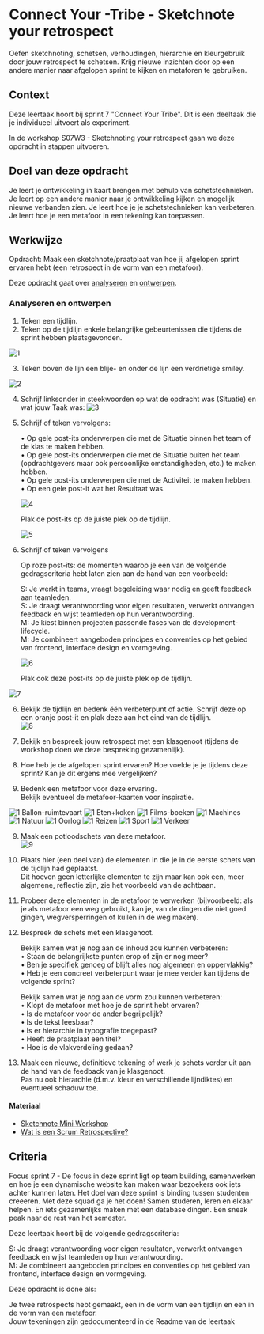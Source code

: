 

# Connect Your -Tribe - Sketchnote your retrospect

Oefen sketchnoting, schetsen, verhoudingen, hierarchie en kleurgebruik door jouw retrospect te schetsen. Krijg nieuwe inzichten door op een andere manier naar afgelopen sprint te kijken en metaforen te gebruiken.

## Context
Deze leertaak hoort bij sprint 7 "Connect Your Tribe". Dit is een deeltaak die je individueel uitvoert als experiment.

In de workshop S07W3 - Sketchnoting your retrospect gaan we deze opdracht in stappen uitvoeren.

## Doel van deze opdracht

Je leert je ontwikkeling in kaart brengen met behulp van schetstechnieken.
Je leert op een andere manier naar je ontwikkeling kijken en mogelijk nieuwe verbanden zien.
Je leert hoe je je schetstechnieken kan verbeteren.  
Je leert hoe je een metafoor in een tekening kan toepassen.  



## Werkwijze

Opdracht: Maak een sketchnote/praatplaat van hoe jij afgelopen sprint ervaren hebt (een retrospect in de vorm van een metafoor).

Deze opdracht gaat over [analyseren](#analyseren) en [ontwerpen](#ontwerpen).

### Analyseren en ontwerpen

1.	Teken een tijdlijn.  
2.	Teken op de tijdlijn enkele belangrijke gebeurtenissen die tijdens de sprint hebben plaatsgevonden.     

![1](https://user-images.githubusercontent.com/55133339/156158800-74eec307-8342-46f2-a3bf-bb14a27685b0.jpg)


3.	Teken boven de lijn een blije- en onder de lijn een verdrietige smiley.   


![2](https://user-images.githubusercontent.com/55133339/156158818-1557fbfd-df90-4711-94bf-ca1412aa49f2.jpg)



4.	Schrijf linksonder in steekwoorden op wat de opdracht was (Situatie) en wat jouw Taak was:
![3](https://user-images.githubusercontent.com/55133339/156158834-5ce2cb07-ba92-4ac7-92de-ebefec334fdc.jpg)



 
5.	Schrijf of teken vervolgens:  
 
	•	Op gele post-its onderwerpen die met de Situatie binnen het team of de klas te maken hebben.   
	•	Op gele post-its onderwerpen die met de Situatie buiten het team (opdrachtgevers maar ook persoonlijke omstandigheden, etc.) te maken hebben.  
	•	Op gele post-its onderwerpen die met de Activiteit te maken hebben.  
	•	Op een gele post-it wat het Resultaat was.  
	
	![4](https://user-images.githubusercontent.com/55133339/156158855-66eb11d1-e16c-4bfc-99b2-28110a0446c4.jpg)


	Plak de post-its op de juiste plek op de tijdlijn.
	
	![5](https://user-images.githubusercontent.com/55133339/156158871-9c1e62b1-eaea-4ea2-bb9a-bb24352dce32.png)

	
	
6. 	Schrijf of teken vervolgens 

	Op roze post-its: de momenten waarop je een van de volgende gedragscriteria hebt laten zien aan de hand van een voorbeeld:   
	
	S: Je werkt in teams, vraagt begeleiding waar nodig en geeft feedback aan teamleden.  
	S: Je draagt verantwoording voor eigen resultaten, verwerkt ontvangen feedback en wijst teamleden op hun verantwoording.  
	M: Je kiest binnen projecten passende fases van de development-lifecycle.  
	M: Je combineert aangeboden principes en conventies op het gebied van frontend, interface design en vormgeving.  
	
	![6](https://user-images.githubusercontent.com/55133339/156158924-1667600b-b06f-40e3-9fb8-ca98397e3c80.jpg)

	
	Plak ook deze post-its op de juiste plek op de tijdlijn.



![7](https://user-images.githubusercontent.com/55133339/156158932-d6507fd5-cfe5-433b-9314-f34355941381.jpg)

 
 

6.	Bekijk de tijdlijn en bedenk één verbeterpunt of actie. Schrijf deze op een oranje post-it en plak deze aan het eind van de tijdlijn.    
![8](https://user-images.githubusercontent.com/55133339/156158957-364bef0e-0736-4b0f-ade0-aa20d37ab83d.jpg)


7.	Bekijk en bespreek jouw retrospect met een klasgenoot (tijdens de workshop doen we deze bespreking gezamenlijk).    
8.	Hoe heb je de afgelopen sprint ervaren? Hoe voelde je je tijdens deze sprint? Kan je dit ergens mee vergelijken?    
9.	Bedenk een metafoor voor deze ervaring.   
	Bekijk eventueel de metafoor-kaarten voor inspiratie.  


![1 Ballon-ruimtevaart](https://user-images.githubusercontent.com/55133339/155745108-63da44db-3733-43aa-b091-d1324fd450fd.jpg)
![1 Eten+koken](https://user-images.githubusercontent.com/55133339/155745117-4f8e8b74-0ef5-4052-a12c-2f6be674c84d.jpg)
![1 Films-boeken](https://user-images.githubusercontent.com/55133339/155745121-d369ce72-818e-44ea-b2fd-55675a536ce0.jpg)
![1 Machines](https://user-images.githubusercontent.com/55133339/155745126-6994bc8a-94a9-4d3f-a948-14078dd8a0b0.jpg)
![1 Natuur](https://user-images.githubusercontent.com/55133339/155745130-594a0125-804a-4306-b88c-2dde161be65a.jpg)
![1 Oorlog](https://user-images.githubusercontent.com/55133339/155745135-570b5720-1507-4232-bc99-6a8a5f2a0e3f.jpg)
![1 Reizen](https://user-images.githubusercontent.com/55133339/155745137-a650199f-58e4-4a0c-9766-36157c337ee5.jpg)
![1 Sport](https://user-images.githubusercontent.com/55133339/155745139-fb502e4a-9f29-483f-984c-5e141d9ea1a1.jpg)
![1 Verkeer](https://user-images.githubusercontent.com/55133339/155745141-0967e63e-7692-44e9-a15b-3ed024ab4ae2.jpg)

 
9.	Maak een potloodschets van deze metafoor.   
![9](https://user-images.githubusercontent.com/55133339/156158998-c5f59e0b-77a5-4556-93bb-157229632d9b.jpg)


11.	Plaats hier (een deel van) de elementen in die je in de eerste schets van de tijdlijn had geplaatst.  
Dit hoeven geen letterlijke elementen te zijn maar kan ook een, meer algemene, reflectie zijn, zie het voorbeeld van de achtbaan.  

12.	Probeer deze elementen in de metafoor te verwerken (bijvoorbeeld: als je als metafoor een weg gebruikt, kan je, van de dingen die niet goed gingen, 		wegversperringen of kuilen in de weg maken). 
 
12.	Bespreek de schets met een klasgenoot.  

	Bekijk samen wat je nog aan de inhoud zou kunnen verbeteren:   
•	Staan de belangrijkste punten erop of zijn er nog meer?  
•	Ben je specifiek genoeg of blijft alles nog algemeen en oppervlakkig?  
•	Heb je een concreet verbeterpunt waar je mee verder kan tijdens de volgende sprint?  

	Bekijk samen wat je nog aan de vorm zou kunnen verbeteren:   
•	Klopt de metafoor met hoe je de sprint hebt ervaren?  
•	Is de metafoor voor de ander begrijpelijk?  
•	Is de tekst leesbaar?  
•	Is er hierarchie in typografie toegepast?  
•	Heeft de praatplaat een titel?  
•	Hoe is de vlakverdeling gedaan?  

11.	Maak een nieuwe, definitieve tekening of werk je schets verder uit aan de hand van de feedback van je klasgenoot.  
	Pas nu ook hierarchie (d.m.v. kleur en verschillende lijndiktes) en eventueel schaduw toe.   
	
	
#### Materiaal 

- [Sketchnote Mini Workshop](https://www.youtube.com/watch?v=39Xq4tSQ31A&t=451s)
- [Wat is een Scrum Retrospective?](https://agilescrumgroup.nl/retrospective-vormen-ideeen-voorbeelden/)


</details>



## Criteria
Focus sprint 7 - De focus in deze sprint ligt op team building, samenwerken en hoe je een dynamische website kan maken waar bezoekers ook iets achter kunnen laten. Het doel van deze sprint is binding tussen studenten creeeren. Met deze squad ga je het doen! Samen studeren, leren en elkaar helpen. En iets gezamenlijks maken met een database dingen. Een sneak peak naar de rest van het semester.

Deze leertaak hoort bij de volgende gedragscriteria:

S: Je draagt verantwoording voor eigen resultaten, verwerkt ontvangen feedback en wijst teamleden op hun verantwoording.  
M: Je combineert aangeboden principes en conventies op het gebied van frontend, interface design en vormgeving.

Deze opdracht is done als:

Je twee retrospects hebt gemaakt, een in de vorm van een tijdlijn en een in de vorm van een metafoor.  
Jouw tekeningen zijn gedocumenteerd in de Readme van de leertaak
